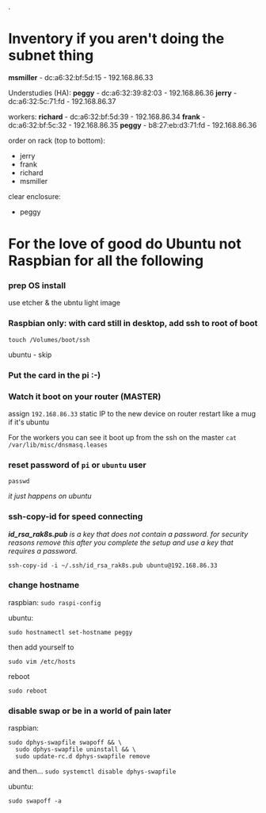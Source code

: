 .
# Inventory if you aren't doing the subnet thing

**msmiller** - dc:a6:32:bf:5d:15 - 192.168.86.33

Understudies (HA):
**peggy** - dc:a6:32:39:82:03 - 192.168.86.36
**jerry** - dc:a6:32:5c:71:fd - 192.168.86.37

workers:
**richard** - dc:a6:32:bf:5d:39 - 192.168.86.34
**frank** -  dc:a6:32:bf:5c:32 - 192.168.86.35
**peggy** - b8:27:eb:d3:71:fd - 192.168.86.36


order on rack (top to bottom):
 - jerry
 - frank
 - richard
 - msmiller

 clear enclosure:
 - peggy

# For the love of good do Ubuntu not Raspbian for all the following

### prep OS install

use etcher & the ubntu light image

### Raspbian only: with card still in desktop, add ssh to root of boot

`touch /Volumes/boot/ssh`

ubuntu - skip

### Put the card in the pi :-)

### Watch it boot on your router (MASTER)

assign `192.168.86.33` static IP to the new device on router
restart like a mug if it's ubuntu

For the workers you can see it boot up from the ssh on the master
`cat /var/lib/misc/dnsmasq.leases`

### reset password of `pi` or `ubuntu` user

`passwd`

*it just happens on ubuntu* 

### ssh-copy-id for speed connecting

_**id_rsa_rak8s.pub** is a key that does not contain a password. for security reasons remove this after you complete the setup and use a key that requires a password._

`ssh-copy-id -i ~/.ssh/id_rsa_rak8s.pub ubuntu@192.168.86.33`

### change hostname

raspbian:
`sudo raspi-config`

ubuntu:
```
sudo hostnamectl set-hostname peggy
```

then add yourself to 
```
sudo vim /etc/hosts
```

reboot
```
sudo reboot 
```


### disable swap or be in a world of pain later

raspbian:
```
sudo dphys-swapfile swapoff && \
  sudo dphys-swapfile uninstall && \
  sudo update-rc.d dphys-swapfile remove
```
and then...
`sudo systemctl disable dphys-swapfile`

ubuntu:
```
sudo swapoff -a 
```


